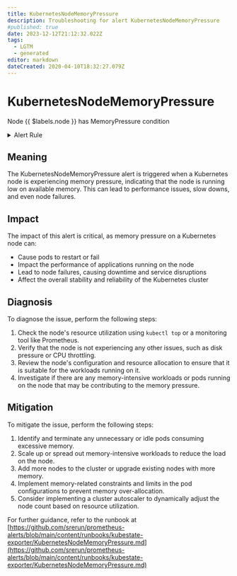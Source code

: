 ```yaml
---
title: KubernetesNodeMemoryPressure
description: Troubleshooting for alert KubernetesNodeMemoryPressure
#published: true
date: 2023-12-12T21:12:32.022Z
tags: 
  - LGTM
  - generated
editor: markdown
dateCreated: 2020-04-10T18:32:27.079Z
---
```


# KubernetesNodeMemoryPressure

Node {{ $labels.node }} has MemoryPressure condition

<details>
  <summary>Alert Rule</summary>

{{% rule "kubernetes/kubestate-exporter.yml" "KubernetesNodeMemoryPressure" %}}

{{% comment %}}

```yaml
alert: KubernetesNodeMemoryPressure
expr: kube_node_status_condition{condition="MemoryPressure",status="true"} == 1
for: 2m
labels:
    severity: critical
annotations:
    summary: Kubernetes memory pressure (node {{ $labels.node }})
    description: |-
        Node {{ $labels.node }} has MemoryPressure condition
          VALUE = {{ $value }}
          LABELS = {{ $labels }}
    runbook: https://github.com/srerun/prometheus-alerts/blob/main/content/runbooks/kubestate-exporter/KubernetesNodeMemoryPressure.md

```

{{% /comment %}}

</details>


## Meaning

The KubernetesNodeMemoryPressure alert is triggered when a Kubernetes node is experiencing memory pressure, indicating that the node is running low on available memory. This can lead to performance issues, slow downs, and even node failures.

## Impact

The impact of this alert is critical, as memory pressure on a Kubernetes node can:

* Cause pods to restart or fail
* Impact the performance of applications running on the node
* Lead to node failures, causing downtime and service disruptions
* Affect the overall stability and reliability of the Kubernetes cluster

## Diagnosis

To diagnose the issue, perform the following steps:

1. Check the node's resource utilization using `kubectl top` or a monitoring tool like Prometheus.
2. Verify that the node is not experiencing any other issues, such as disk pressure or CPU throttling.
3. Review the node's configuration and resource allocation to ensure that it is suitable for the workloads running on it.
4. Investigate if there are any memory-intensive workloads or pods running on the node that may be contributing to the memory pressure.

## Mitigation

To mitigate the issue, perform the following steps:

1. Identify and terminate any unnecessary or idle pods consuming excessive memory.
2. Scale up or spread out memory-intensive workloads to reduce the load on the node.
3. Add more nodes to the cluster or upgrade existing nodes with more memory.
4. Implement memory-related constraints and limits in the pod configurations to prevent memory over-allocation.
5. Consider implementing a cluster autoscaler to dynamically adjust the node count based on resource utilization.

For further guidance, refer to the runbook at [https://github.com/srerun/prometheus-alerts/blob/main/content/runbooks/kubestate-exporter/KubernetesNodeMemoryPressure.md](https://github.com/srerun/prometheus-alerts/blob/main/content/runbooks/kubestate-exporter/KubernetesNodeMemoryPressure.md)